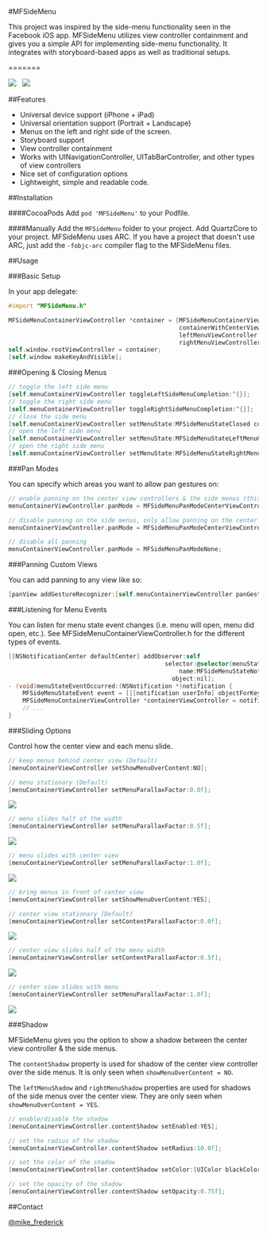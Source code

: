 #MFSideMenu

This project was inspired by the side-menu functionality seen in the Facebook iOS app. MFSideMenu utilizes view controller containment and gives you a simple API for implementing side-menu functionality. It integrates with storyboard-based apps as well as traditional setups.

=======

![](http://i.imgur.com/Ah5mP.png)  &nbsp;  ![](http://i.imgur.com/KN4IB.png)

##Features

- Universal device support (iPhone + iPad)
- Universal orientation support (Portrait + Landscape)
- Menus on the left and right side of the screen.
- Storyboard support
- View controller containment
- Works with UINavigationController, UITabBarController, and other types of view controllers
- Nice set of configuration options
- Lightweight, simple and readable code.


##Installation

####CocoaPods
Add `pod 'MFSideMenu'` to your Podfile.

####Manually
Add the `MFSideMenu` folder to your project. Add QuartzCore to your project. MFSideMenu uses ARC. If you have a project that doesn't use ARC, just add the `-fobjc-arc` compiler flag to the MFSideMenu files.


##Usage

###Basic Setup

In your app delegate:<br />
```objective-c
#import "MFSideMenu.h"

MFSideMenuContainerViewController *container = [MFSideMenuContainerViewController
                                                containerWithCenterViewController:centerViewController
                                                leftMenuViewController:leftMenuViewController
                                                rightMenuViewController:rightMenuViewController];
self.window.rootViewController = container;
[self.window makeKeyAndVisible];
```

###Opening & Closing Menus

```objective-c
// toggle the left side menu
[self.menuContainerViewController toggleLeftSideMenuCompletion:^{}];
// toggle the right side menu
[self.menuContainerViewController toggleRightSideMenuCompletion:^{}];
// close the side menu
[self.menuContainerViewController setMenuState:MFSideMenuStateClosed completion:^{}];
// open the left side menu
[self.menuContainerViewController setMenuState:MFSideMenuStateLeftMenuOpen completion:^{}];
// open the right side menu
[self.menuContainerViewController setMenuState:MFSideMenuStateRightMenuOpen completion:^{}];
```

###Pan Modes

You can specify which areas you want to allow pan gestures on:

```objective-c
// enable panning on the center view controllers & the side menus (this is the default behavior):
menuContainerViewController.panMode = MFSideMenuPanModeCenterViewController | MFSideMenuPanModeSideMenu;

// disable panning on the side menus, only allow panning on the center view controller:
menuContainerViewController.panMode = MFSideMenuPanModeCenterViewController;

// disable all panning
menuContainerViewController.panMode = MFSideMenuPanModeNone;
```

###Panning Custom Views

You can add panning to any view like so:

```objective-c
[panView addGestureRecognizer:[self.menuContainerViewController panGestureRecognizer];
```

###Listening for Menu Events

You can listen for menu state event changes (i.e. menu will open, menu did open, etc.). See MFSideMenuContainerViewController.h for the different types of events.

```objective-c
[[NSNotificationCenter defaultCenter] addObserver:self
                                            selector:@selector(menuStateEventOccurred:)
                                                name:MFSideMenuStateNotificationEvent
                                              object:nil];
- (void)menuStateEventOccurred:(NSNotification *)notification {
    MFSideMenuStateEvent event = [[[notification userInfo] objectForKey:@"eventType"] intValue];
    MFSideMenuContainerViewController *containerViewController = notification.object;
    // ...
}
```

###Sliding Options

Control how the center view and each menu slide.

```objective-c
// keep menus behind center view (Default)
[menuContainerViewController setShowMenuOverContent:NO];

// menu stationary (Default)
[menuContainerViewController setMenuParallaxFactor:0.0f];
```
![](http://i.imgur.com/1kEXXHV.png)
```objective-c
// menu slides half of the width
[menuContainerViewController setMenuParallaxFactor:0.5f];
```
![](http://i.imgur.com/nAlFyiM.png)
```objective-c
// menu slides with center view
[menuContainerViewController setMenuParallaxFactor:1.0f];
```
![](http://i.imgur.com/29BdgR5.png)
```objective-c
// bring menus in front of center view
[menuContainerViewController setShowMenuOverContent:YES];

// center view stationary (Default)
[menuContainerViewController setContentParallaxFactor:0.0f];
```
![](http://i.imgur.com/tOZKJWV.png)
```objective-c
// center view slides half of the menu width
[menuContainerViewController setContentParallaxFactor:0.5f];
```
![](http://i.imgur.com/i6siBOT.png)
```objective-c
// center view slides with menu
[menuContainerViewController setMenuParallaxFactor:1.0f];
```
![](http://i.imgur.com/ayVtwF1.png)


###Shadow

MFSideMenu gives you the option to show a shadow between the center view controller & the side menus.

The `contentShadow` property is used for shadow of the center view controller over the side menus. It is only seen when `showMenuOverContent = NO`.

The `leftMenuShadow` and `rightMenuShadow` properties are used for shadows of the side menus over the center view. They are only seen when `showMenuOverContent = YES`.

```objective-c
// enable/disable the shadow
[menuContainerViewController.contentShadow setEnabled:YES];

// set the radius of the shadow
[menuContainerViewController.contentShadow setRadius:10.0f];

// set the color of the shadow
[menuContainerViewController.contentShadow setColor:[UIColor blackColor]];

// set the opacity of the shadow
[menuContainerViewController.contentShadow setOpacity:0.75f];

```

##Contact

[@mike_frederick](http://twitter.com/mike_frederick)
